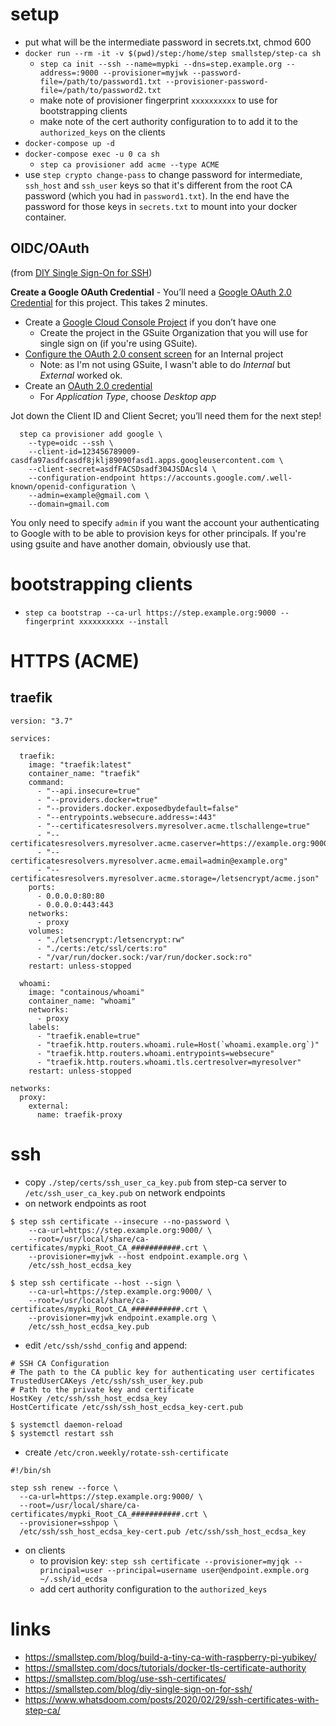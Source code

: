 # setup

* put what will be the intermediate password in secrets.txt, chmod 600
* `docker run --rm -it -v $(pwd)/step:/home/step smallstep/step-ca sh`
    - `step ca init --ssh --name=mypki --dns=step.example.org --address=:9000 --provisioner=myjwk --password-file=/path/to/password1.txt --provisioner-password-file=/path/to/password2.txt`
    - make note of provisioner fingerprint `xxxxxxxxxx` to use for bootstrapping clients
    - make note of the cert authority configuration to to add it to the `authorized_keys` on the clients
* `docker-compose up -d`
* `docker-compose exec -u 0 ca sh`
    - `step ca provisioner add acme --type ACME`
* use `step crypto change-pass` to change password for intermediate, `ssh_host` and `ssh_user` keys so that it's different from the root CA password (which you had in `password1.txt`). In the end have the password for those keys in `secrets.txt` to mount into your docker container.

## OIDC/OAuth

(from [DIY Single Sign-On for SSH](https://smallstep.com/blog/diy-single-sign-on-for-ssh/))

**Create a Google OAuth Credential** - You’ll need a [Google OAuth 2.0 Credential](https://console.cloud.google.com/apis/credentials/oauthclient) for this project. This takes 2 minutes.

* Create a [Google Cloud Console Project](https://console.cloud.google.com/projectcreate) if you don’t have one
  * Create the project in the GSuite Organization that you will use for single sign on (if you're using GSuite).
* [Configure the OAuth 2.0 consent screen](https://console.developers.google.com/apis/credentials/consent) for an Internal project
  * Note: as I'm not using GSuite, I wasn't able to do *Internal* but *External* worked ok.
* Create an [OAuth 2.0 credential](https://console.developers.google.com/apis/credentials/oauthclient)
  * For *Application Type*, choose *Desktop app*

Jot down the Client ID and Client Secret; you’ll need them for the next step!

```
  step ca provisioner add google \
    --type=oidc --ssh \
    --client-id=123456789009-casdfa97asdfcasdf8jklj89090fasd1.apps.googleusercontent.com \
    --client-secret=asdfFACSDsadf304JSDAcsl4 \
    --configuration-endpoint https://accounts.google.com/.well-known/openid-configuration \
    --admin=example@gmail.com \
    --domain=gmail.com
```

You only need to specify `admin` if you want the account your authenticating to Google with to be able to provision keys for other principals. If you're using gsuite and have another domain, obviously use that.

# bootstrapping clients

* `step ca bootstrap --ca-url https://step.example.org:9000 --fingerprint xxxxxxxxxx --install`

# HTTPS (ACME)

## traefik

```
version: "3.7"

services:

  traefik:
    image: "traefik:latest"
    container_name: "traefik"
    command:
      - "--api.insecure=true"
      - "--providers.docker=true"
      - "--providers.docker.exposedbydefault=false"
      - "--entrypoints.websecure.address=:443"
      - "--certificatesresolvers.myresolver.acme.tlschallenge=true"
      - "--certificatesresolvers.myresolver.acme.caserver=https://example.org:9000/acme/acme/directory"
      - "--certificatesresolvers.myresolver.acme.email=admin@example.org"
      - "--certificatesresolvers.myresolver.acme.storage=/letsencrypt/acme.json"
    ports:
      - 0.0.0.0:80:80
      - 0.0.0.0:443:443
    networks:
      - proxy
    volumes:
      - "./letsencrypt:/letsencrypt:rw"
      - "./certs:/etc/ssl/certs:ro"
      - "/var/run/docker.sock:/var/run/docker.sock:ro"
    restart: unless-stopped

  whoami:
    image: "containous/whoami"
    container_name: "whoami"
    networks:
      - proxy
    labels:
      - "traefik.enable=true"
      - "traefik.http.routers.whoami.rule=Host(`whoami.example.org`)"
      - "traefik.http.routers.whoami.entrypoints=websecure"
      - "traefik.http.routers.whoami.tls.certresolver=myresolver"
    restart: unless-stopped

networks:
  proxy:
    external:
      name: traefik-proxy
```

# ssh

* copy `./step/certs/ssh_user_ca_key.pub` from step-ca server to `/etc/ssh_user_ca_key.pub` on network endpoints
* on network endpoints as root

```
$ step ssh certificate --insecure --no-password \
    --ca-url=https://step.example.org:9000/ \
    --root=/usr/local/share/ca-certificates/mypki_Root_CA_###########.crt \
    --provisioner=myjwk --host endpoint.example.org \
    /etc/ssh_host_ecdsa_key

$ step ssh certificate --host --sign \
    --ca-url=https://step.example.org:9000/ \
    --root=/usr/local/share/ca-certificates/mypki_Root_CA_###########.crt \
    --provisioner=myjwk endpoint.example.org \
    /etc/ssh_host_ecdsa_key.pub
```

* edit `/etc/ssh/sshd_config` and append:

```
# SSH CA Configuration
# The path to the CA public key for authenticating user certificates
TrustedUserCAKeys /etc/ssh/ssh_user_key.pub
# Path to the private key and certificate
HostKey /etc/ssh/ssh_host_ecdsa_key
HostCertificate /etc/ssh/ssh_host_ecdsa_key-cert.pub
```

```
$ systemctl daemon-reload
$ systemctl restart ssh
```

* create `/etc/cron.weekly/rotate-ssh-certificate`

```
#!/bin/sh

step ssh renew --force \
  --ca-url=https://step.example.org:9000/ \
  --root=/usr/local/share/ca-certificates/mypki_Root_CA_###########.crt \
  --provisioner=sshpop \
  /etc/ssh/ssh_host_ecdsa_key-cert.pub /etc/ssh/ssh_host_ecdsa_key
```

* on clients
    - to provision key: `step ssh certificate --provisioner=myjqk --principal=user --principal=username user@endpoint.exmple.org ~/.ssh/id_ecdsa`
    - add cert authority configuration to the `authorized_keys`

# links

* https://smallstep.com/blog/build-a-tiny-ca-with-raspberry-pi-yubikey/
* https://smallstep.com/docs/tutorials/docker-tls-certificate-authority
* https://smallstep.com/blog/use-ssh-certificates/
* https://smallstep.com/blog/diy-single-sign-on-for-ssh/
* https://www.whatsdoom.com/posts/2020/02/29/ssh-certificates-with-step-ca/